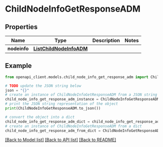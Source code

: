 # ChildNodeInfoGetResponseADM


## Properties

Name | Type | Description | Notes
------------ | ------------- | ------------- | -------------
**nodeinfo** | [**ListChildNodeInfoADM**](ListChildNodeInfoADM.md) |  | 

## Example

```python
from openapi_client.models.child_node_info_get_response_adm import ChildNodeInfoGetResponseADM

# TODO update the JSON string below
json = "{}"
# create an instance of ChildNodeInfoGetResponseADM from a JSON string
child_node_info_get_response_adm_instance = ChildNodeInfoGetResponseADM.from_json(json)
# print the JSON string representation of the object
print(ChildNodeInfoGetResponseADM.to_json())

# convert the object into a dict
child_node_info_get_response_adm_dict = child_node_info_get_response_adm_instance.to_dict()
# create an instance of ChildNodeInfoGetResponseADM from a dict
child_node_info_get_response_adm_from_dict = ChildNodeInfoGetResponseADM.from_dict(child_node_info_get_response_adm_dict)
```
[[Back to Model list]](../README.md#documentation-for-models) [[Back to API list]](../README.md#documentation-for-api-endpoints) [[Back to README]](../README.md)


